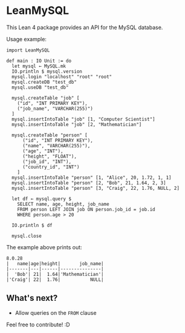 # LeanMySQL

This Lean 4 package provides an API for the MySQL database.

Usage example:

```lean
import LeanMySQL

def main : IO Unit := do
  let mysql ← MySQL.mk
  IO.println $ mysql.version
  mysql.login "localhost" "root" "root"
  mysql.createDB "test_db"
  mysql.useDB "test_db"

  mysql.createTable "job" [
    ("id", "INT PRIMARY KEY"),
    ("job_name", "VARCHAR(255)")
  ]
  mysql.insertIntoTable "job" [1, "Computer Scientist"]
  mysql.insertIntoTable "job" [2, "Mathematician"]

  mysql.createTable "person" [
      ("id", "INT PRIMARY KEY"),
      ("name", "VARCHAR(255)"),
      ("age", "INT"),
      ("height", "FLOAT"),
      ("job_id", "INT"),
      ("country_id", "INT")
    ]
  mysql.insertIntoTable "person" [1, "Alice", 20, 1.72, 1, 1]
  mysql.insertIntoTable "person" [2, "Bob", 21, 1.64, 2, 3]
  mysql.insertIntoTable "person" [3, "Craig", 22, 1.76, NULL, 2]

  let df ← mysql.query $
    SELECT name, age, height, job_name
    FROM person LEFT JOIN job ON person.job_id = job.id
    WHERE person.age > 20

  IO.println $ df

  mysql.close
```

The example above prints out:

```
8.0.28
|   name|age|height|       job_name|
|-------|---|------|---------------|
|  'Bob'| 21|  1.64|'Mathematician'|
|'Craig'| 22|  1.76|           NULL|
```

## What's next?

* Allow queries on the `FROM` clause

Feel free to contribute! :D
